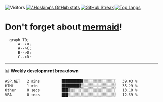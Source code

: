 ![Visitors](https://visitor-badge.laobi.icu/badge?page_id=ahosking.ahosking&color=blue&style=flat-square)
[![AHosking's GitHub stats](https://github-readme-stats.vercel.app/api?username=ahosking&count_private=true&show_icons=true&theme=onedark&hide_rank=true&include_all_commits=true)](https://github.com/ahosking)
[![GitHub Streak](https://github-readme-streak-stats.herokuapp.com?user=ahosking&theme=onedark&hide_border=true)](https://github.com/ahosking)
[![Top Langs](https://github-readme-stats.vercel.app/api/top-langs/?username=ahosking&layout=compact&theme=onedark)](https://github.com/ahosking)

# Don't forget about [mermaid](https://github.blog/2022-02-14-include-diagrams-markdown-files-mermaid/)!

```mermaid
  graph TD;
      A-->B;
      A-->C;
      B-->D;
      C-->D;
```
-------

📊 **Weekly development breakdown**

<!--START_SECTION:waka-->

```txt
ASP.NET   2 mins          █████████▓░░░░░░░░░░░░░░░   39.03 %
HTML      1 min           ████████▓░░░░░░░░░░░░░░░░   35.29 %
Other     0 secs          ███▒░░░░░░░░░░░░░░░░░░░░░   13.10 %
VBA       0 secs          ███░░░░░░░░░░░░░░░░░░░░░░   12.59 %
```

<!--END_SECTION:waka-->
